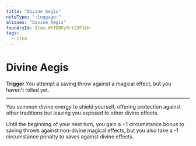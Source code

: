 ```yaml
---
title: "Divine Aegis"
noteType: ":luggage:"
aliases: "Divine Aegis"
foundryId: Item.WKTDBKy0rt23F1kH
tags:
  - Item
---
```


# Divine Aegis

**Trigger** You attempt a saving throw against a magical effect, but you haven't rolled yet.

* * *

You summon divine energy to shield yourself, offering protection against other traditions but leaving you exposed to other divine effects.

Until the beginning of your next turn, you gain a +1 circumstance bonus to saving throws against non-divine magical effects, but you also take a -1 circumstance penalty to saves against divine effects.
